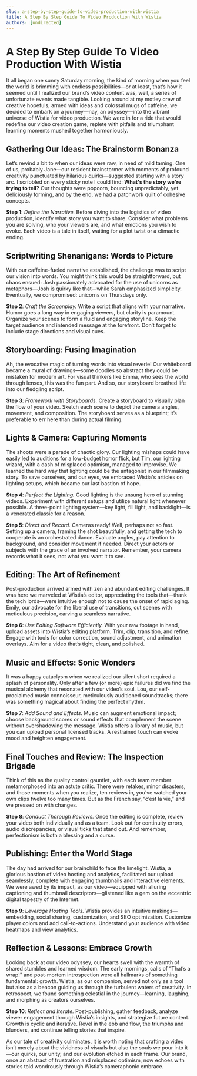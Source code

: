 ```yaml
---
slug: a-step-by-step-guide-to-video-production-with-wistia
title: A Step By Step Guide To Video Production With Wistia
authors: [undirected]
---
```



# A Step By Step Guide To Video Production With Wistia

It all began one sunny Saturday morning, the kind of morning when you feel the world is brimming with endless possibilities—or at least, that’s how it seemed until I realized our brand’s video content was, well, a series of unfortunate events made tangible. Looking around at my motley crew of creative hopefuls, armed with ideas and colossal mugs of caffeine, we decided to embark on a journey—nay, an odyssey—into the vibrant universe of Wistia for video production. We were in for a ride that would redefine our video creation game, replete with pitfalls and triumphant learning moments mushed together harmoniously.

## Gathering Our Ideas: The Brainstorm Bonanza

Let’s rewind a bit to when our ideas were raw, in need of mild taming. One of us, probably Jane—our resident brainstormer with moments of profound creativity punctuated by hilarious quirks—suggested starting with a story arc. I scribbled on every sticky note I could find: **What's the story we're trying to tell?** Our thoughts were popcorn, bouncing unpredictably, yet deliciously forming, and by the end, we had a patchwork quilt of cohesive concepts.

**Step 1**: *Define the Narrative.* Before diving into the logistics of video production, identify what story you want to share. Consider what problems you are solving, who your viewers are, and what emotions you wish to evoke. Each video is a tale in itself, waiting for a plot twist or a climactic ending.

## Scriptwriting Shenanigans: Words to Picture

With our caffeine-fueled narrative established, the challenge was to script our vision into words. You might think this would be straightforward, but chaos ensued: Josh passionately advocated for the use of unicorns as metaphors—Josh is quirky like that—while Sarah emphasized simplicity. Eventually, we compromised: unicorns on Thursdays only.

**Step 2**: *Craft the Screenplay.* Write a script that aligns with your narrative. Humor goes a long way in engaging viewers, but clarity is paramount. Organize your scenes to form a fluid and engaging storyline. Keep the target audience and intended message at the forefront. Don’t forget to include stage directions and visual cues.

## Storyboarding: Fusing Imagination

Ah, the evocative magic of turning words into visual reverie! Our whiteboard became a mural of drawings—some doodles so abstract they could be mistaken for modern art. For visual thinkers like Emma, who sees the world through lenses, this was the fun part. And so, our storyboard breathed life into our fledgling script.

**Step 3**: *Framework with Storyboards.* Create a storyboard to visually plan the flow of your video. Sketch each scene to depict the camera angles, movement, and composition. The storyboard serves as a blueprint; it’s preferable to err here than during actual filming.

## Lights & Camera: Capturing Moments

The shoots were a parade of chaotic glory. Our lighting mishaps could have easily led to auditions for a low-budget horror flick, but Tim, our lighting wizard, with a dash of misplaced optimism, managed to improvise. We learned the hard way that lighting could be the antagonist in our filmmaking story. To save ourselves, and our eyes, we embraced Wistia's articles on lighting setups, which became our last bastion of hope.

**Step 4**: *Perfect the Lighting.* Good lighting is the unsung hero of stunning videos. Experiment with different setups and utilize natural light whenever possible. A three-point lighting system—key light, fill light, and backlight—is a venerated classic for a reason.

**Step 5**: *Direct and Record.* Cameras ready! Well, perhaps not so fast. Setting up a camera, framing the shot beautifully, and getting the tech to cooperate is an orchestrated dance. Evaluate angles, pay attention to background, and consider movement if needed. Direct your actors or subjects with the grace of an involved narrator. Remember, your camera records what it sees, not what you want it to see.

## Editing: The Art of Refinement

Post-production arrived armed with zen and abundant editing challenges. It was here we marveled at Wistia’s editor, appreciating the tools that—thank the tech lords—were intuitive enough not to cause the onset of rapid aging. Emily, our advocate for the liberal use of transitions, cut scenes with meticulous precision, carving a seamless narrative.

**Step 6**: *Use Editing Software Efficiently.* With your raw footage in hand, upload assets into Wistia’s editing platform. Trim, clip, transition, and refine. Engage with tools for color correction, sound adjustment, and animation overlays. Aim for a video that’s tight, clean, and polished.

## Music and Effects: Sonic Wonders

It was a happy cataclysm when we realized our silent short required a splash of personality. Only after a few (or more) epic failures did we find the musical alchemy that resonated with our video’s soul. Lou, our self-proclaimed music connoisseur, meticulously auditioned soundtracks; there was something magical about finding the perfect rhythm.

**Step 7**: *Add Sound and Effects.* Music can augment emotional impact; choose background scores or sound effects that complement the scene without overshadowing the message. Wistia offers a library of music, but you can upload personal licensed tracks. A restrained touch can evoke mood and heighten engagement.

## Final Touches and Review: The Inspection Brigade

Think of this as the quality control gauntlet, with each team member metamorphosed into an astute critic. There were retakes, minor disasters, and those moments when you realize, ten reviews in, you’ve watched your own clips twelve too many times. But as the French say, “c’est la vie,” and we pressed on with changes.

**Step 8**: *Conduct Thorough Reviews.* Once the editing is complete, review your video both individually and as a team. Look out for continuity errors, audio discrepancies, or visual ticks that stand out. And remember, perfectionism is both a blessing and a curse.

## Publishing: Enter the World Stage

The day had arrived for our brainchild to face the limelight. Wistia, a glorious bastion of video hosting and analytics, facilitated our upload seamlessly, complete with engaging thumbnails and interactive elements. We were awed by its impact, as our video—equipped with alluring captioning and thumbnail descriptors—glistened like a gem on the eccentric digital tapestry of the Internet.

**Step 9**: *Leverage Hosting Tools.* Wistia provides an intuitive makings—embedding, social sharing, customization, and SEO optimization. Customize player colors and add call-to-actions. Understand your audience with video heatmaps and view analytics.

## Reflection & Lessons: Embrace Growth

Looking back at our video odyssey, our hearts swell with the warmth of shared stumbles and learned wisdom. The early mornings, calls of “That’s a wrap!” and post-mortem introspection were all hallmarks of something fundamental: growth. Wistia, as our companion, served not only as a tool but also as a beacon guiding us through the turbulent waters of creativity. In retrospect, we found something celestial in the journey—learning, laughing, and morphing as creators ourselves.

**Step 10**: *Reflect and Iterate.* Post-publishing, gather feedback, analyze viewer engagement through Wistia’s insights, and strategize future content. Growth is cyclic and iterative. Revel in the ebb and flow, the triumphs and blunders, and continue telling stories that inspire.

As our tale of creativity culminates, it is worth noting that crafting a video isn’t merely about the vividness of visuals but also the souls we pour into it—our quirks, our unity, and our evolution etched in each frame. Our brand, once an abstract of frustration and misplaced optimism, now echoes with stories told wondrously through Wistia’s cameraphonic embrace.